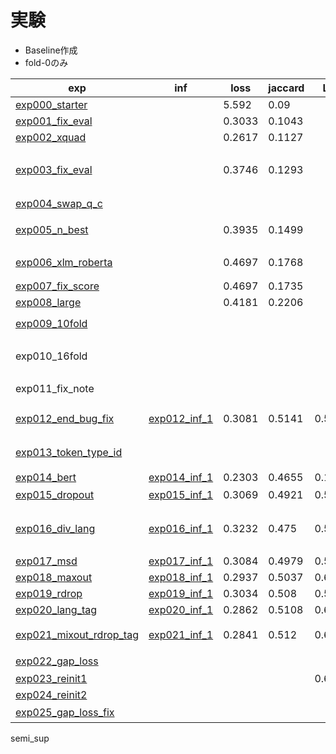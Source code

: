 # 実験

- Baseline作成
- fold-0のみ

|exp|inf|loss|jaccard|LB|memo|
|--|--|--|--|--|--|
|[exp000_starter]||5.592|0.09|||
|[exp001_fix_eval]||0.3033|0.1043|||
|[exp002_xquad]||0.2617|0.1127|||
|[exp003_fix_eval]||0.3746|0.1293||`model.eval()`を忘れてたのを修正|
|[exp004_swap_q_c]|||||明らかに悪い|
|[exp005_n_best]||0.3935|0.1499||Linearのinitも追加|
|[exp006_xlm_roberta]||0.4697|0.1768||勾配累積2, lr=2e-5|
|[exp007_fix_score]||0.4697|0.1735|||
|[exp008_large]||0.4181|0.2206|||
|||||||
|[exp009_10fold]|||||変わらない|
|exp010_16fold|||||exp009_10foldに混じっちゃってる|
|exp011_fix_note|||||変わらない|
|||||||
|[exp012_end_bug_fix]|[exp012_inf_1]|0.3081|0.5141|0.580|クソデカバグ修正|
|[exp013_token_type_id]|||||使わないときと変わらず|
|[exp014_bert]|[exp014_inf_1]|0.2303|0.4655|0.124||
|[exp015_dropout]|[exp015_inf_1]|0.3069|0.4921|0.582|若干悪化？|
|[exp016_div_lang]|[exp016_inf_1]|0.3232|0.475|0.544|スコアとlossは平均なのでズレあり|
|[exp017_msd]|[exp017_inf_1]|0.3084|0.4979|0.557||
|[exp018_maxout]|[exp018_inf_1]|0.2937|0.5037|0.611||
|[exp019_rdrop]|[exp019_inf_1]|0.3034|0.508|0.595||
|[exp020_lang_tag]|[exp020_inf_1]|0.2862|0.5108|0.612||
|[exp021_mixout_rdrop_tag]|[exp021_inf_1]|0.2841|0.512|0.620|ここまでの全部のせ|
|[exp022_gap_loss]|||||良くない|
|[exp023_reinit1]||||0.615||
|[exp024_reinit2]||||||
|[exp025_gap_loss_fix]|||||変わらず悪い|


semi_sup

[exp000_starter]:https://www.kaggle.com/takamichitoda/chaii-starter?scriptVersionId=72048948
[exp001_fix_eval]:https://www.kaggle.com/takamichitoda/chaii-starter?scriptVersionId=72194536
[exp002_xquad]:https://www.kaggle.com/takamichitoda/chaii-starter?scriptVersionId=72198646
[exp003_fix_eval]:https://www.kaggle.com/takamichitoda/chaii-starter?scriptVersionId=72737553
[exp004_swap_q_c]:https://www.kaggle.com/takamichitoda/chaii-starter?scriptVersionId=72741144
[exp005_n_best]:https://www.kaggle.com/takamichitoda/chaii-starter?scriptVersionId=72744528
[exp006_xlm_roberta]:https://www.kaggle.com/takamichitoda/chaii-starter?scriptVersionId=72748635
[exp007_fix_score]:https://www.kaggle.com/takamichitoda/chaii-starter?scriptVersionId=72753155
[exp008_large]:https://www.kaggle.com/takamichitoda/chaii-starter?scriptVersionId=72754720
[exp009_10fold]:https://www.kaggle.com/takamichitoda/chaii-starter?scriptVersionId=72759526
[exp012_end_bug_fix]:https://www.kaggle.com/takamichitoda/chaii-starter?scriptVersionId=72783826
[exp012_inf_1]:https://www.kaggle.com/takamichitoda/chaii-infer?scriptVersionId=72788418
[exp013_token_type_id]:https://www.kaggle.com/takamichitoda/chaii-starter?scriptVersionId=72789413
[exp014_bert]:https://www.kaggle.com/takamichitoda/chaii-starter?scriptVersionId=72790932
[exp014_inf_1]:https://www.kaggle.com/takamichitoda/chaii-infer?scriptVersionId=72793521
[exp015_dropout]:https://www.kaggle.com/takamichitoda/chaii-starter?scriptVersionId=72793933
[exp015_inf_1]:https://www.kaggle.com/takamichitoda/chaii-infer?scriptVersionId=72858130
[exp016_div_lang]:https://www.kaggle.com/takamichitoda/chaii-train-with-divided-hindi-and-tamil?scriptVersionId=72857024
[exp016_inf_1]:https://www.kaggle.com/takamichitoda/chaii-infer-with-divided-hindi-and-tamil?scriptVersionId=72858643
[exp017_msd]:https://www.kaggle.com/takamichitoda/chaii-starter?scriptVersionId=72859444
[exp017_inf_1]:https://www.kaggle.com/takamichitoda/chaii-infer?scriptVersionId=72861175
[exp018_maxout]:https://www.kaggle.com/takamichitoda/chaii-starter?scriptVersionId=72861682
[exp018_inf_1]:https://www.kaggle.com/takamichitoda/chaii-infer?scriptVersionId=72863249
[exp019_rdrop]:https://www.kaggle.com/takamichitoda/chaii-starter?scriptVersionId=72874844
[exp019_inf_1]:https://www.kaggle.com/takamichitoda/chaii-infer?scriptVersionId=72877471
[exp020_lang_tag]:https://www.kaggle.com/takamichitoda/chaii-starter?scriptVersionId=72877730
[exp020_inf_1]:https://www.kaggle.com/takamichitoda/chaii-infer?scriptVersionId=72879477
[exp021_mixout_rdrop_tag]:https://www.kaggle.com/takamichitoda/chaii-train-mixout-and-r-drop?scriptVersionId=72892630
[exp021_inf_1]:https://www.kaggle.com/takamichitoda/chaii-infer-mixout-and-r-drop?scriptVersionId=72896948
[exp022_gap_loss]:https://www.kaggle.com/takamichitoda/chaii-train-mixout-and-r-drop?scriptVersionId=72908023
[exp023_reinit1]:https://www.kaggle.com/takamichitoda/chaii-train-mixout-and-r-drop?scriptVersionId=72968767
[exp023_inf_1]:https://www.kaggle.com/takamichitoda/chaii-infer-mixout-and-r-drop?scriptVersionId=72972622
[exp024_reinit2]:https://www.kaggle.com/takamichitoda/chaii-train-mixout-and-r-drop?scriptVersionId=72966513
[exp025_gap_loss_fix]:https://www.kaggle.com/takamichitoda/chaii-train-mixout-and-r-drop?scriptVersionId=72975075
